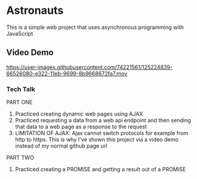 # Astronauts

This is a simple web project that uses asynchronous programming with JavaScript

## Video Demo

https://user-images.githubusercontent.com/74221561/125224839-66526080-e322-11eb-9699-8b9668672fa7.mov

### Tech Talk

PART ONE

1. Practiced creating dynamic web pages using AJAX
2. Practiced requesting a data from a web api endpoint and then sending that data to a web page as a response to the request
3. LIMITATION OF AJAX: Ajax cannot switch protocols for example from http to https. This is why I've shown this project via a video demo instead of my normal github page url

PART TWO
1. Practiced creating a PROMISE and getting a result out of a PROMISE
